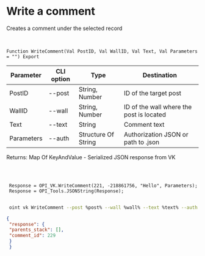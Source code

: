 ﻿---
sidebar_position: 4
---

# Write a comment
 Creates a comment under the selected record


<br/>


`Function WriteComment(Val PostID, Val WallID, Val Text, Val Parameters = "") Export`

 | Parameter | CLI option | Type | Destination |
 |-|-|-|-|
 | PostID | --post | String, Number | ID of the target post |
 | WallID | --wall | String, Number | ID of the wall where the post is located |
 | Text | --text | String | Comment text |
 | Parameters | --auth | Structure Of String | Authorization JSON or path to .json |

 
 Returns: Map Of KeyAndValue - Serialized JSON response from VK

<br/>




```bsl title="Code example"
 
 Response = OPI_VK.WriteComment(221, -218861756, "Hello", Parameters);
 Response = OPI_Tools.JSONString(Response);
```
	


```sh title="CLI command example"
 
 oint vk WriteComment --post %post% --wall %wall% --text %text% --auth %auth%

```

```json title="Result"
{
 "response": {
 "parents_stack": [],
 "comment_id": 229
 }
 }
```
